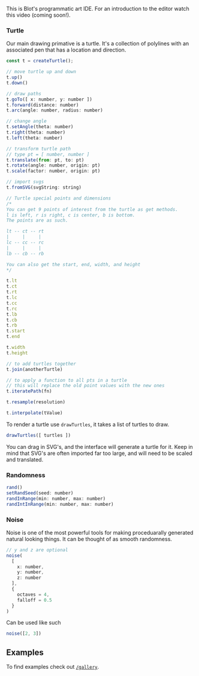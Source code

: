 This is Blot's programmatic art IDE. For an introduction to the editor watch this video (coming soon!).

### Turtle

Our main drawing primative is a turtle. It's a collection of polylines with an associated pen that has a location and direction.

```js
const t = createTurtle();

// move turtle up and down
t.up()
t.down()

// draw paths
t.goTo([ x: number, y: number ])
t.forward(distance: number)
t.arc(angle: number, radius: number)

// change angle
t.setAngle(theta: number)
t.right(theta: number)
t.left(theta: number)

// transform turtle path
// type pt = [ number, number ]
t.translate(from: pt, to: pt)
t.rotate(angle: number, origin: pt)
t.scale(factor: number, origin: pt)

// import svgs
t.fromSVG(svgString: string)

// Turtle special points and dimensions
/*
You can get 9 points of interest from the turtle as get methods.
l is left, r is right, c is center, b is bottom.
The points are as such.

lt -- ct -- rt
|     |     |
lc -- cc -- rc
|     |     |
lb -- cb -- rb

You can also get the start, end, width, and height
*/

t.lt
t.ct
t.rt
t.lc
t.cc
t.rc
t.lb
t.cb
t.rb
t.start
t.end

t.width
t.height

// to add turtles together
t.join(anotherTurtle)

// to apply a function to all pts in a turtle
// this will replace the old point values with the new ones
t.iteratePath(fn)

t.resample(resolution)

t.interpolate(tValue)
```

To render a turtle use `drawTurtles`, it takes a list of turtles to draw.

```js
drawTurtles([ turtles ])
```

You can drag in SVG's, and the interface will generate a turtle for it. Keep in mind that SVG's are often imported far too large, and will need to be scaled and translated.

### Randomness

```js
rand()
setRandSeed(seed: number)
randInRange(min: number, max: number)
randIntInRange(min: number, max: number)
```

### Noise

Noise is one of the most powerful tools for making proceduarally generated natural looking things. It can be thought of as smooth randomness.

```js
// y and z are optional
noise(
  [
    x: number,
    y: number,
    z: number
  ],
  {
    octaves = 4,
    falloff = 0.5
  }
)
```

Can be used like such

```js
noise([2, 3])
```

## Examples

To find examples check out [`/gallery`](/gallery).
